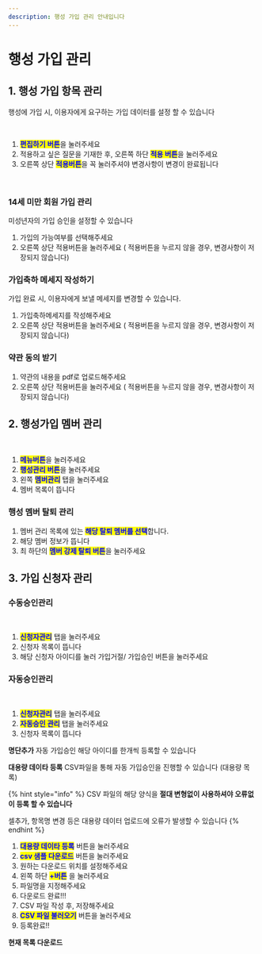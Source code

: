 ```yaml
---
description: 행성 가입 관리 안내입니다
---
```


# 행성 가입 관리

## 1. 행성 가입 항목 관리&#x20;

행성에 가입 시, 이용자에게 요구하는 가입 데이터를 설정 할 수 있습니다&#x20;

<figure><img src="../../../../../.gitbook/assets/스크린샷 2023-11-20 오후 9.09.15.png" alt=""><figcaption></figcaption></figure>

1. <mark style="color:blue;">**편집하기 버튼**</mark>을 눌러주세요&#x20;
2. 적용하고 싶은 질문을 기재한 후, 오른쪽 하단 <mark style="color:blue;">**적용 버튼**</mark>을 눌러주세요
3. 오른쪽 상단 <mark style="color:blue;">**적용버튼**</mark>을 꼭 눌러주셔야 변경사항이 변경이 완료됩니다&#x20;

<figure><img src="../../../../../.gitbook/assets/스크린샷 2023-11-20 오후 9.09.25.png" alt=""><figcaption></figcaption></figure>

### 14세 미만 회원 가입 관리&#x20;

미성년자의 가입 승인을 설정할 수 있습니다&#x20;

1. 가입의 가능여부를 선택해주세요&#x20;
2. 오른쪽 상단 적용버튼을 눌러주세요 ( 적용버튼을 누르지 않을 경우, 변경사항이 저장되지 않습니다)&#x20;

### 가입축하 메세지 작성하기&#x20;

가입 완료 시, 이용자에게 보낼 메세지를 변경할 수 있습니다.

1. 가입축하메세지를 작성해주세요&#x20;
2. 오른쪽 상단 적용버튼을 눌러주세요 ( 적용버튼을 누르지 않을 경우, 변경사항이 저장되지 않습니다)&#x20;

### 약관 동의 받기 &#x20;

1. 약관의 내용을 pdf로 업로드해주세요&#x20;
2. 오른쪽 상단 적용버튼을 눌러주세요 ( 적용버튼을 누르지 않을 경우, 변경사항이 저장되지 않습니다)&#x20;

## 2. 행성가입 멤버 관리

<figure><img src="../../../../../.gitbook/assets/스크린샷 2023-11-20 오후 8.33.58.png" alt=""><figcaption></figcaption></figure>

1. <mark style="color:blue;">**메뉴버튼**</mark>을 눌러주세요
2. <mark style="color:blue;">**행성관리 버튼**</mark>을 눌러주세요
3. 왼쪽 <mark style="color:blue;">**멤버관리**</mark> 탭을 눌러주세요
4. 멤버 목록이 뜹니다&#x20;

### 행성 멤버 탈퇴 관리

1. 멤버 관리 목록에 있는 <mark style="color:blue;">**해당 탈퇴 멤버를 선택**</mark>합니다.
2. 해당 멤버 정보가 뜹니다&#x20;
3. 최 하단의 <mark style="color:blue;">**멤버 강제 탈퇴 버튼**</mark>을 눌러주세요

## 3. 가입 신청자 관리&#x20;

### 수동승인관리

<figure><img src="../../../../../.gitbook/assets/스크린샷 2023-11-20 오후 8.41.33.png" alt=""><figcaption></figcaption></figure>

1. <mark style="color:blue;">**신청자관리**</mark> 탭을 눌러주세요
2. 신청자 목록이 뜹니다&#x20;
3. 해당 신청자 아이디를 눌러 가입거절/ 가입승인 버튼을 눌러주세요

### 자동승인관리

<figure><img src="../../../../../.gitbook/assets/스크린샷 2023-11-20 오후 8.47.10.png" alt=""><figcaption></figcaption></figure>

1. <mark style="color:blue;">**신청자관리**</mark> 탭을 눌러주세요
2. <mark style="color:blue;">**자동승인 관리**</mark> 탭을 눌러주세요
3. 신청자 목록이 뜹니다&#x20;

**명단추가** 자동 가입승인 해당 아이디를 한개씩 등록할 수 있습니다 &#x20;

**대용량 데이타 등록** CSV파일을 통해 자동 가입승인을 진행할 수 있습니다 (대용량 목록)&#x20;

{% hint style="info" %}
CSV 파일의 해당 양식을 **절대 변형없이 사용하셔야 오류없이 등록 할 수 있습니다**&#x20;

셀추가, 항목명 변경 등은 대용량 데이터 업로드에 오류가 발생할 수 있습니다 &#x20;
{% endhint %}

1. <mark style="color:blue;">**대용량 데이타 등록**</mark> 버튼을 눌러주세요 &#x20;
2. <mark style="color:blue;">**csv 샘플 다운로드**</mark> 버튼을 눌러주세요&#x20;
3. 원하는 다운로드 위치를 설정해주세요
4. 왼쪽 하단 <mark style="color:blue;">**+버튼**</mark> 을 눌러주세요&#x20;
5. 파일명을 지정해주세요&#x20;
6. 다운로드 완료!!!
7. CSV 파일 작성 후, 저장해주세요&#x20;
8. <mark style="color:blue;">**CSV 파일 불러오기**</mark> 버튼을 눌러주세요&#x20;
9. 등록완료!!

**현재 목록 다운로드**&#x20;

## &#x20;
